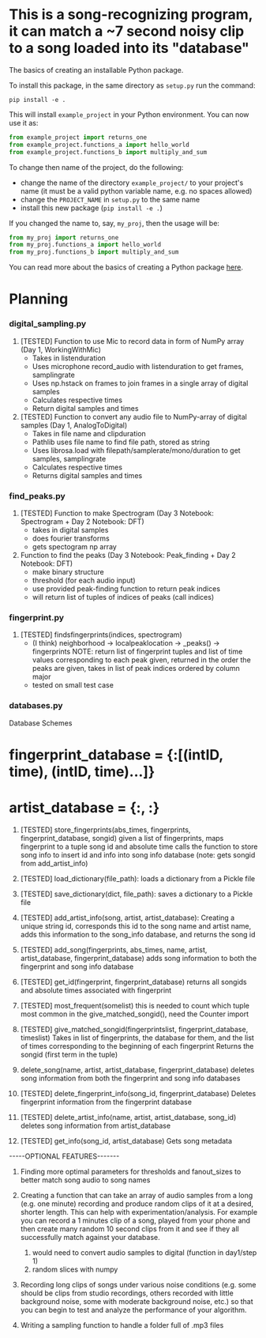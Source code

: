 # This is a song-recognizing program, it can match a ~7 second noisy clip to a song loaded into its "database"

The basics of creating an installable Python package.

To install this package, in the same directory as `setup.py` run the command:

```shell
pip install -e .
```

This will install `example_project` in your Python environment. You can now use it as:

```python
from example_project import returns_one
from example_project.functions_a import hello_world
from example_project.functions_b import multiply_and_sum
```

To change then name of the project, do the following:
   - change the name of the directory `example_project/` to your project's name (it must be a valid python variable name, e.g. no spaces allowed)
   - change the `PROJECT_NAME` in `setup.py` to the same name
   - install this new package (`pip install -e .`)

If you changed the name to, say, `my_proj`, then the usage will be:

```python
from my_proj import returns_one
from my_proj.functions_a import hello_world
from my_proj.functions_b import multiply_and_sum
```

You can read more about the basics of creating a Python package [here](https://www.pythonlikeyoumeanit.com/Module5_OddsAndEnds/Modules_and_Packages.html).


# Planning

### digital_sampling.py
   1. [TESTED] Function to use Mic to record data in form of NumPy array (Day 1, WorkingWithMic)
      * Takes in listenduration
      * Uses microphone record_audio with listenduration to get frames, samplingrate
      * Uses np.hstack on frames to join frames in a single array of digital samples
      * Calculates respective times
      * Return digital samples and times
   2. [TESTED] Function to convert any audio file to NumPy-array of digital samples (Day 1, AnalogToDigital)
      * Takes in file name and clipduration
      * Pathlib uses file name to find file path, stored as string
      * Uses librosa.load with filepath/samplerate/mono/duration to get samples, samplingrate
      * Calculates respective times
      * Returns digital samples and times

### find_peaks.py
   1. [TESTED] Function to make Spectrogram (Day 3 Notebook: Spectrogram + Day
    2 Notebook: DFT)
      * takes in digital samples
      * does fourier transforms
      * gets spectogram np array
   2. Function to find the peaks (Day 3 Notebook: Peak_finding + Day 2 Notebook: DFT) 
      * make binary structure
      * threshold (for each audio input)
      * use provided peak-finding function to return peak indices
      * will return list of tuples of indices of peaks (call indices)

### fingerprint.py
   1. [TESTED] findsfingerprints(indices, spectrogram)
      - (I think) neighborhood -> localpeaklocation -> _peaks() -> fingerprints
         NOTE: return list of fingerprint tuples and list of time values corresponding to each peak given, returned in the order the peaks are given, takes in list of peak indices ordered by column major
      - tested on small test case

### databases.py
Database Schemes
   # fingerprint_database = {<fingerprint>:[(intID, time), (intID, time)...]}
   # artist_database = {<intID>:<songInfo>, <intID>:<songInfo>}

   1. [TESTED] store_fingerprints(abs_times, fingerprints, fingerprint_database, songid)
      given a list of fingerprints, maps fingerprint to a tuple song id and absolute time
      calls the function to store song info to insert id and info into song info database
         (note: gets songid from add_artist_info)
   2. [TESTED] load_dictionary(file_path):
      loads a dictionary from a Pickle file
   3. [TESTED] save_dictionary(dict, file_path):
      saves a dictionary to a Pickle file
   4. [TESTED] add_artist_info(song, artist, artist_database): 
      Creating a unique string id, corresponds this id to the song name and artist name,
      adds this information to the song_info database, and returns the song id
   5. [TESTED] add_song(fingerprints, abs_times, name, artist, artist_database, fingerprint_database)
      adds song information to both the fingerprint and song info database
   10. [TESTED] get_id(fingerprint, fingerprint_database)
      returns all songids and absolute times associated with fingerprint
   13. [TESTED] most_frequent(somelist)
      this is needed to count which tuple most common in the give_matched_songid(), need the Counter import
   14. [TESTED] give_matched_songid(fingerprintslist, fingerprint_database, timeslist)
      Takes in list of fingerprints, the database for them, and the list of times corresponding to the beginning of each fingerprint
         Returns the songid (first term in the tuple)

   1. delete_song(name, artist, artist_database, fingerprint_database)
      deletes song information from both the fingerprint and song info databases
   2. [TESTED] delete_fingerprint_info(song_id, fingerprint_database)
      Deletes fingerprint information from the fingerprint database
   3. [TESTED] delete_artist_info(name, artist, artist_database, song_id)
      deletes song information from artist_database
   4. [TESTED] get_info(song_id, artist_database)
      Gets song metadata

-----OPTIONAL FEATURES-------
1. Finding more optimal parameters for thresholds and fanout_sizes to better match song audio to song names

2. Creating a function that can take an array of audio samples from a long (e.g. one minute) recording and produce random clips of it at a desired, shorter length. This can help with experimentation/analysis. For example you can record a 1 minutes clip of a song, played from your phone and then create many random 10 second clips from it and see if they all successfully match against your database.
   1. would need to convert audio samples to digital (function in day1/step 1)
   2. random slices with numpy

3. Recording long clips of songs under various noise conditions (e.g. some should be clips from studio recordings, others recorded with little background noise, some with moderate background noise, etc.) so that you can begin to test and analyze the performance of your algorithm.

4. Writing a sampling function to handle a folder full of .mp3 files
